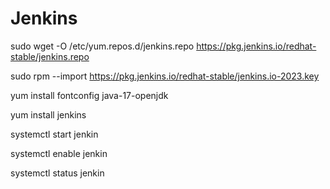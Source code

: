 # Jenkins

sudo wget -O /etc/yum.repos.d/jenkins.repo https://pkg.jenkins.io/redhat-stable/jenkins.repo

sudo rpm --import https://pkg.jenkins.io/redhat-stable/jenkins.io-2023.key

yum install fontconfig java-17-openjdk

yum install jenkins

systemctl start jenkin

systemctl enable jenkin

systemctl status jenkin
  
